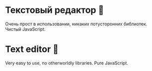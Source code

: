 # Текстовый редактор 📄
Очень прост в использовании, никаких потусторонних библиотек. Чистый JavaScript.

# Text editor 📄
Very easy to use, no otherworldly libraries. Pure JavaScript.
